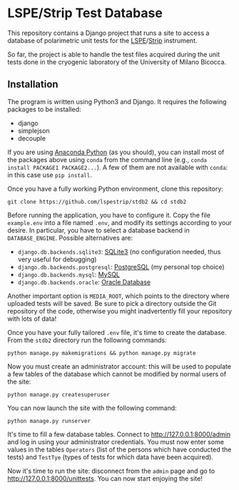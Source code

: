 # LSPE/Strip Test Database

This repository contains a Django project that runs a site to access a database
of polarimetric unit tests for the [LSPE](http://planck.roma1.infn.it/lspe/index.html)/[Strip](http://planck.roma1.infn.it/lspe/strip.html) instrument.

So far, the project is able to handle the test files acquired during the unit
tests done in the cryogenic laboratory of the University of Milano Bicocca.

## Installation

The program is written using Python3 and Django. It requires the following
packages to be installed:

- django
- simplejson
- decouple

If you are using [Anaconda Python](https://www.anaconda.com/) (as you should),
you can install most of the packages above using `conda` from the command line
(e.g., `conda install PACKAGE1 PACKAGE2...`). A few of them are not available
with `conda`: in this case use `pip install`.

Once you have a fully working Python environment, clone this repository:

    git clone https://github.com/lspestrip/stdb2 && cd stdb2

Before running the application, you have to configure it. Copy the file
`example.env` into a file named `.env`, and modify its settings according to
your desire. In particular, you have to select a database backend in
`DATABASE_ENGINE`. Possible alternatives are:

- `django.db.backends.sqlite3`: [SQLite3](https://sqlite.org/) (no configuration needed, thus very useful for debugging)
- `django.db.backends.postgresql`: [PostgreSQL](https://www.postgresql.org/) (my personal top choice)
- `django.db.backends.mysql`: [MySQL](https://dev.mysql.com/)
- `django.db.backends.oracle`: [Oracle Database](https://www.oracle.com/it/database/index.html)

Another important option is `MEDIA_ROOT`, which points to the directory where
uploaded tests will be saved. Be sure to pick a directory outside the Git
repository of the code, otherwise you might inadvertently fill your repository
with lots of data!

Once you have your fully tailored `.env` file, it's time to create the database.
From the `stdb2` directory run the following commands:

    python manage.py makemigrations && python manage.py migrate

Now you must create an administrator account: this will be used to populate a
few tables of the database which cannot be modified by normal users of the site:

    python manage.py createsuperuser

You can now launch the site with the following command:

    python manage.py runserver

It's time to fill a few database tables. Connect to http://127.0.0.1:8000/admin
and log in using your administrator credentials. You must now enter some values
in the tables `Operators` (list of the persons which have conducted the tests)
and `TestTye` (types of tests for which data have been acquired).

Now it's time to run the site: disconnect from the `admin` page and go to
http://127.0.0.1:8000/unittests. You can now start enjoying the site!
